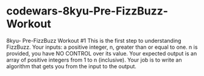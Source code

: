 # codewars-8kyu-Pre-FizzBuzz-Workout
8kyu- Pre-FizzBuzz Workout #1   This is the first step to understanding FizzBuzz.  Your inputs: a positive integer, n, greater than or equal to one. n is provided, you have NO CONTROL over its value.  Your expected output is an array of positive integers from 1 to n (inclusive).  Your job is to write an algorithm that gets you from the input to the output.
